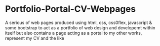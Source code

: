 # Portfolio-Portal-CV-Webpages
 A serious of web pages produced using html, css, css0flex, javascript & some bootstrap to act as a portfolio of web design and developemt within itself but also contains a page acting as a portal to my other works, represent my CV and the like
